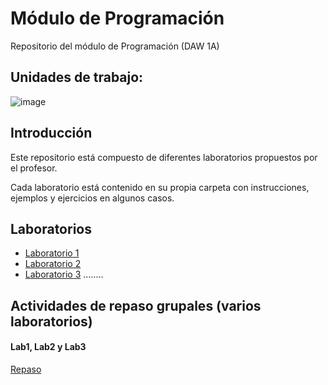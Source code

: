 # Módulo de Programación
Repositorio del módulo de Programación (DAW 1A)

## Unidades de trabajo:
![image](https://user-images.githubusercontent.com/91023374/133934743-b8542a8d-29b0-4f1f-b982-ce0fae00fbbf.png)

## Introducción
Este repositorio está compuesto de diferentes laboratorios propuestos por el profesor.

Cada laboratorio está contenido en su propia carpeta con instrucciones, ejemplos y ejercicios en algunos casos.

## Laboratorios
- [Laboratorio 1](Lab1/Instrucciones_Lab1.md)
- [Laboratorio 2](Lab1/Instrucciones_Lab2.md)
- [Laboratorio 3](Lab1/Instrucciones_Lab3.md)
........

## Actividades de repaso grupales (varios laboratorios)
#### Lab1, Lab2 y Lab3
[Repaso](RepasoLab123.md)
